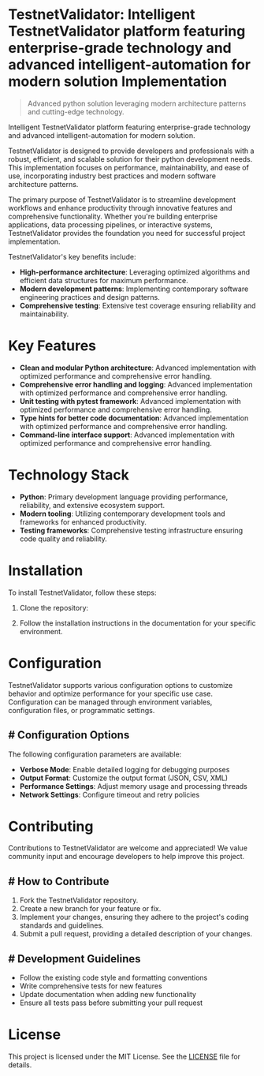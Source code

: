 <!-- fallback_TestnetValidator_20250803085749_35575 -->

# TestnetValidator: Intelligent TestnetValidator platform featuring enterprise-grade technology and advanced intelligent-automation for modern solution Implementation
> Advanced python solution leveraging modern architecture patterns and cutting-edge technology.

Intelligent TestnetValidator platform featuring enterprise-grade technology and advanced intelligent-automation for modern solution.

TestnetValidator is designed to provide developers and professionals with a robust, efficient, and scalable solution for their python development needs. This implementation focuses on performance, maintainability, and ease of use, incorporating industry best practices and modern software architecture patterns.

The primary purpose of TestnetValidator is to streamline development workflows and enhance productivity through innovative features and comprehensive functionality. Whether you're building enterprise applications, data processing pipelines, or interactive systems, TestnetValidator provides the foundation you need for successful project implementation.

TestnetValidator's key benefits include:

* **High-performance architecture**: Leveraging optimized algorithms and efficient data structures for maximum performance.
* **Modern development patterns**: Implementing contemporary software engineering practices and design patterns.
* **Comprehensive testing**: Extensive test coverage ensuring reliability and maintainability.

# Key Features

* **Clean and modular Python architecture**: Advanced implementation with optimized performance and comprehensive error handling.
* **Comprehensive error handling and logging**: Advanced implementation with optimized performance and comprehensive error handling.
* **Unit testing with pytest framework**: Advanced implementation with optimized performance and comprehensive error handling.
* **Type hints for better code documentation**: Advanced implementation with optimized performance and comprehensive error handling.
* **Command-line interface support**: Advanced implementation with optimized performance and comprehensive error handling.

# Technology Stack

* **Python**: Primary development language providing performance, reliability, and extensive ecosystem support.
* **Modern tooling**: Utilizing contemporary development tools and frameworks for enhanced productivity.
* **Testing frameworks**: Comprehensive testing infrastructure ensuring code quality and reliability.

# Installation

To install TestnetValidator, follow these steps:

1. Clone the repository:


2. Follow the installation instructions in the documentation for your specific environment.

# Configuration

TestnetValidator supports various configuration options to customize behavior and optimize performance for your specific use case. Configuration can be managed through environment variables, configuration files, or programmatic settings.

## # Configuration Options

The following configuration parameters are available:

* **Verbose Mode**: Enable detailed logging for debugging purposes
* **Output Format**: Customize the output format (JSON, CSV, XML)
* **Performance Settings**: Adjust memory usage and processing threads
* **Network Settings**: Configure timeout and retry policies

# Contributing

Contributions to TestnetValidator are welcome and appreciated! We value community input and encourage developers to help improve this project.

## # How to Contribute

1. Fork the TestnetValidator repository.
2. Create a new branch for your feature or fix.
3. Implement your changes, ensuring they adhere to the project's coding standards and guidelines.
4. Submit a pull request, providing a detailed description of your changes.

## # Development Guidelines

* Follow the existing code style and formatting conventions
* Write comprehensive tests for new features
* Update documentation when adding new functionality
* Ensure all tests pass before submitting your pull request

# License

This project is licensed under the MIT License. See the [LICENSE](https://github.com/gary111868/TestnetValidator/blob/main/LICENSE) file for details.
